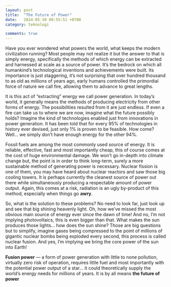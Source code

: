 ```yaml
---
layout: post
title:  "The Future of Power"
date:   2024-05-30 09:55:51 +0700
category: teknologi

comments: true
---
```


Have you ever wondered what powers the world, what keeps the modern civilization running?<!--more--> Most people may not realize it but the answer to that is simply energy, specifically the methods of which energy can be extracted and harnessed at scale as a source of power. It’s the bedrock on which all humankind’s technological inventions and achievements were built. Its importance is just staggering, it’s not surprising that over hundred thousand to as old as millions of years ago, early humans controlled the primordial force of nature we call fire, allowing them to advance to great lengths.

It is this act of “extracting” energy we call power generation. In today’s world, it generally means the methods of producing electricity from other forms of energy. The possibilities resulted from it are just endless. If even a fire can take us to where we are now, imagine what the future possibly holds? Imagine the kind of technologies enabled just from innovations in power generation. It has been told that for every 95% of technologies in history ever devised, just only 1% is proven to be feasible. How come? Well… we simply don’t have enough energy for the other 94%.

Fossil fuels are among the most commonly used source of energy. It is reliable, effective, fast and most importantly cheap, this of course comes at the cost of huge environmental damage. We won’t go in-depth into climate change but, the point is in order to think long-term, surely a more sustainable method of generating power is necessary. Nuclear fission is one of them, you may have heard about nuclear reactors and saw those big cooling towers. It is perhaps currently the cleanest source of power out there while simultaneously producing a respectable amount of power output. Again, this comes at a risk, radiation is an ugly by-product of this method, especially when things go __awry__.

So, what is the solution to these problems? No need to look far, just look up and see that big shining heavenly light. Oh, how we’ve missed the most obvious main source of energy ever since the dawn of time! And no, I’m not implying photovoltaics, this is even bigger than that. What makes the sun produces those lights… how does the sun shine? Those are big questions but to simplify, imagine gases being compressed to the point of millions of gigantic nuclear bombs being exploded every second, this process is called nuclear fusion. And yes, I’m implying we bring the core power of the sun into Earth!

**Fusion power** — a form of power generation with little to none pollution, virtually zero risk of operation, requires little fuel and most importantly with the potential power output of a star… it could theoretically supply the world’s energy needs for millions of years. It is by all means **the future of power**
